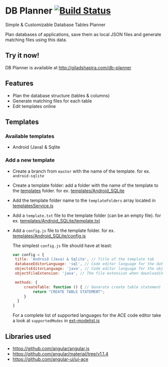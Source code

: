 # DB Planner [![Build Status](https://travis-ci.org/giladshapira/db-planner.svg?branch=master)](https://travis-ci.org/giladshapira/db-planner)
Simple &amp; Customizable Database Tables Planner

Plan databases of applications, save them as local JSON files and generate matching files using this data.

## Try it now!
DB Planner is available at http://giladshapira.com/db-planner

## Features
 + Plan the database structure (tables & columns)
 + Generate matching files for each table
 + Edit templates online
 
 ## Templates
 ### Available templates
 + Android (Java) & Sqlite
  
 ### Add a new template
 + Create a branch from `master` with the name of the template. for ex. `android-sqlite`
 + Create a template folder: add a folder with the name of the template to the [templates](./templates) folder. for ex. [templates/Android_SQLite](./templates/Android_SQLite)
 + Add the template folder name to the `templateFolders` array located in [templatesService.js](./js/services/templatesService.js)
 + Add a `template.txt` file to the template folder (can be an empty file). for ex. [templates/Android_SQLite/template.txt](./templates/Android_SQLite/template.txt)
 + Add a `config.js` file to the template folder. for ex. [templates/Android_SQLite/config.js](./templates/Android_SQLite/config.js)
   
   The simplest `config.js` file should have at least:
   ```javascript
   var config = {
    title: 'Android (Java) & Sqlite', // Title of the template tab
    databaseEditorLanguage: 'sql', // Code editor language for the database
    objectsEditorLanguage: 'java', // Code editor language for the objects
    objectFileExtension: 'java', // The file extension when downloading the objects

    methods: {
        createTable: function () { // Genarate create table statement for each table
            return "CREATE TABLE STATEMENT";
        }
     }
   }
   ```
   For a complete list of supported languages for the ACE code editor take a look at `supportedModes` in [ext-modelist.js](https://github.com/ajaxorg/ace-builds/blob/master/src/ext-modelist.js)


## Libraries used
 + https://github.com/angular/angular.js
 + https://github.com/angular/material/tree/v1.1.4
 + https://github.com/angular-ui/ui-ace

